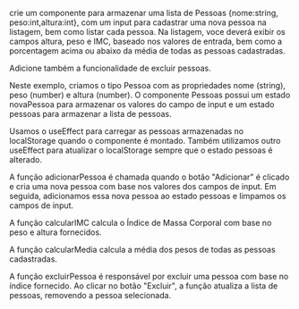 
crie um componente para armazenar uma lista de Pessoas {nome:string, peso:int,altura:int}, com um input para cadastrar uma nova pessoa na listagem, bem como listar cada pessoa.
Na listagem, voce deverá exibir os campos altura, peso e IMC, baseado nos valores de entrada, bem como a porcentagem acima ou abaixo da média de todas as pessoas cadastradas.

Adicione também a funcionalidade de excluir pessoas.

Neste exemplo, criamos o tipo Pessoa com as propriedades nome (string), peso (number) e altura (number). O componente Pessoas possui um estado novaPessoa para armazenar os valores do campo de input e um estado pessoas para armazenar a lista de pessoas.

Usamos o useEffect para carregar as pessoas armazenadas no localStorage quando o componente é montado. Também utilizamos outro useEffect para atualizar o localStorage sempre que o estado pessoas é alterado.

A função adicionarPessoa é chamada quando o botão "Adicionar" é clicado e cria uma nova pessoa com base nos valores dos campos de input. Em seguida, adicionamos essa nova pessoa ao estado pessoas e limpamos os campos de input.

A função calcularIMC calcula o Índice de Massa Corporal com base no peso e altura fornecidos.

A função calcularMedia calcula a média dos pesos de todas as pessoas cadastradas.

A função excluirPessoa é responsável por excluir uma pessoa com base no índice fornecido. Ao clicar no botão "Excluir", a função atualiza a lista de pessoas, removendo a pessoa selecionada.